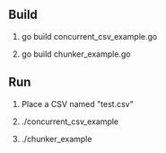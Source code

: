 ## Build

1. go build concurrent_csv_example.go

2. go build chunker_example.go

## Run

1. Place a CSV named "test.csv"

2. ./concurrent_csv_example

3. ./chunker_example
